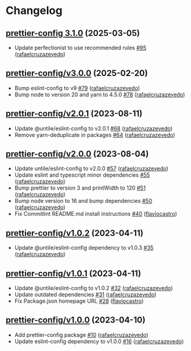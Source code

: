 # Changelog

## [prettier-config 3.1.0](https://github.com/untile/js-configs/releases/tag/prettier-config/3.1.0) (2025-03-05)
- Update perfectionist to use recommended rules [\#95](https://github.com/untile/js-configs/pull/95) ([rafaelcruzazevedo](https://github.com/rafaelcruzazevedo))

## [prettier-config/v3.0.0](https://github.com/untile/js-configs/releases/tag/prettier-config/v3.0.0) (2025-02-20)
- Bump eslint-config to v9 [\#79](https://github.com/untile/js-configs/pull/79) ([rafaelcruzazevedo](https://github.com/rafaelcruzazevedo))
- Bump node to version 20 and yarn to 4.5.0 [\#78](https://github.com/untile/js-configs/pull/78) ([rafaelcruzazevedo](https://github.com/rafaelcruzazevedo))

## [prettier-config/v2.0.1](https://github.com/untile/js-configs/releases/tag/prettier-config/v2.0.1) (2023-08-11)
- Update @untile/eslint-config to v2.0.1 [\#68](https://github.com/untile/js-configs/pull/68) ([rafaelcruzazevedo](https://github.com/rafaelcruzazevedo))
- Remove yarn-deduplicate in packages [\#64](https://github.com/untile/js-configs/pull/64) ([rafaelcruzazevedo](https://github.com/rafaelcruzazevedo))

## [prettier-config/v2.0.0](https://github.com/untile/js-configs/releases/tag/prettier-config/v2.0.0) (2023-08-04)
- Update untile/eslint-config to v2.0.0 [\#57](https://github.com/untile/js-configs/pull/57) ([rafaelcruzazevedo](https://github.com/rafaelcruzazevedo))
- Update eslint and typescript minor dependencies [\#55](https://github.com/untile/js-configs/pull/55) ([rafaelcruzazevedo](https://github.com/rafaelcruzazevedo))
- Bump prettier to version 3 and printWidth to 120 [\#51](https://github.com/untile/js-configs/pull/51) ([rafaelcruzazevedo](https://github.com/rafaelcruzazevedo))
- Bump node version to 16 and bump dependencies [\#50](https://github.com/untile/js-configs/pull/50) ([rafaelcruzazevedo](https://github.com/rafaelcruzazevedo))
- Fix Commitlint README.md install instructions [\#40](https://github.com/untile/js-configs/pull/40) ([flaviocastro](https://github.com/flaviocastro))

## [prettier-config/v1.0.2](https://github.com/untile/js-configs/releases/tag/prettier-config/v1.0.2) (2023-04-11)
- Update @untile/eslint-config dependency to v1.0.3 [\#35](https://github.com/untile/js-configs/pull/35) ([rafaelcruzazevedo](https://github.com/rafaelcruzazevedo))

## [prettier-config/v1.0.1](https://github.com/untile/js-configs/releases/tag/prettier-config/v1.0.1) (2023-04-11)
- Update @untile/eslint-config to v1.0.2 [\#32](https://github.com/untile/js-configs/pull/32) ([rafaelcruzazevedo](https://github.com/rafaelcruzazevedo))
- Update outdated dependencies [\#31](https://github.com/untile/js-configs/pull/31) ([rafaelcruzazevedo](https://github.com/rafaelcruzazevedo))
- Fix Package.json homepage URL [\#28](https://github.com/untile/js-configs/pull/28) ([flaviocastro](https://github.com/flaviocastro))

## [prettier-config/v1.0.0](https://github.com/untile/js-configs/releases/tag/prettier-config/v1.0.0) (2023-04-10)
- Add prettier-config package [\#10](https://github.com/untile/js-configs/pull/10) ([rafaelcruzazevedo](https://github.com/rafaelcruzazevedo))
- Update eslint-config dependency to v1.0.0 [\#16](https://github.com/untile/js-configs/pull/16) ([rafaelcruzazevedo](https://github.com/rafaelcruzazevedo))
